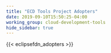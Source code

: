 ```yaml
---
title: "ECD Tools Project Adopters"
date: 2019-09-10T15:50:25-04:00
working_group: cloud-development-tools
hide_sidebar: true
---
```


{{< eclipsefdn_adopters >}}